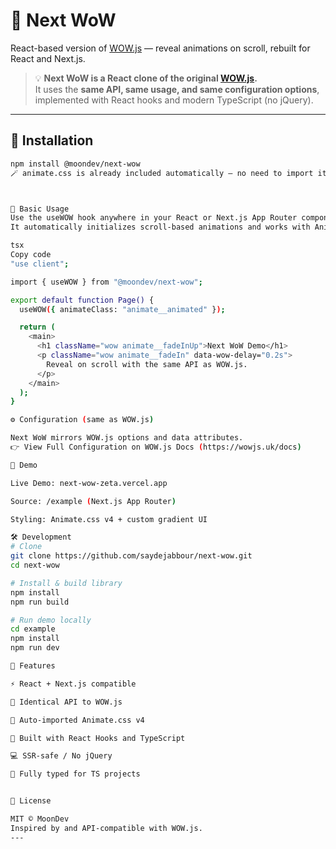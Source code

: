 # 🌟 Next WoW

React-based version of [WOW.js](https://wowjs.uk/) — reveal animations on scroll, rebuilt for React and Next.js.

> 💡 **Next WoW is a React clone of the original [WOW.js](https://wowjs.uk/).**  
> It uses the **same API, same usage, and same configuration options**, implemented with React hooks and modern TypeScript (no jQuery).

---

## 🚀 Installation

```bash
npm install @moondev/next-wow
🪄 animate.css is already included automatically — no need to import it manually.



🔧 Basic Usage
Use the useWOW hook anywhere in your React or Next.js App Router components.
It automatically initializes scroll-based animations and works with Animate.css v4 classes.

tsx
Copy code
"use client";

import { useWOW } from "@moondev/next-wow";

export default function Page() {
  useWOW({ animateClass: "animate__animated" });

  return (
    <main>
      <h1 className="wow animate__fadeInUp">Next WoW Demo</h1>
      <p className="wow animate__fadeIn" data-wow-delay="0.2s">
        Reveal on scroll with the same API as WOW.js.
      </p>
    </main>
  );
}

⚙️ Configuration (same as WOW.js)

Next WoW mirrors WOW.js options and data attributes.
👉 View Full Configuration on WOW.js Docs (https://wowjs.uk/docs)

🧪 Demo

Live Demo: next-wow-zeta.vercel.app

Source: /example (Next.js App Router)

Styling: Animate.css v4 + custom gradient UI

🛠 Development
# Clone
git clone https://github.com/saydejabbour/next-wow.git
cd next-wow

# Install & build library
npm install
npm run build

# Run demo locally
cd example
npm install
npm run dev

🧩 Features

⚡ React + Next.js compatible

🧱 Identical API to WOW.js

🎨 Auto-imported Animate.css v4

🧩 Built with React Hooks and TypeScript

💻 SSR-safe / No jQuery

🧠 Fully typed for TS projects


📝 License

MIT © MoonDev
Inspired by and API-compatible with WOW.js.
---

